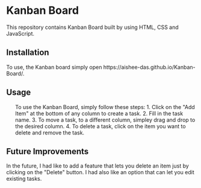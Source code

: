 # Kanban Board
This repository contains Kanban Board built by using HTML, CSS and JavaScript.

<h2>Installation</h2>
To use, the Kanban board simply open https://aishee-das.github.io/Kanban-Board/.

<h2>Usage</h2>
<ol>
To use the Kanban Board, simply follow these steps:
1. Click on the "Add Item" at the bottom of any column to create a task.
2. Fill in the task name.
3. To move a task, to a different column, simpley drag and drop to the desired column. 
4. To delete a task, click on the item you want to delete and remove the task.
</ol>

<h2>Future Improvements</h2>
In the future, I had like to add a feature that lets you delete an item just by clicking on the "Delete" button. I had also like an option that can let you edit existing tasks.
